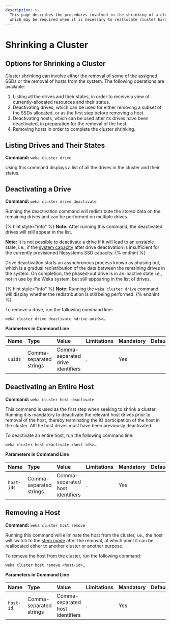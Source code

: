 ```yaml
---
description: >-
  This page describes the procedures involved in the shrinking of a cluster,
  which may be required when it is necessary to reallocate cluster hardware.
---
```


# Shrinking a Cluster

## Options for Shrinking a Cluster

Cluster shrinking can involve either the removal of some of the assigned SSDs or the removal of hosts from the system. The following operations are available:

1. Listing all the drives and their states, in order to receive a view of currently-allocated resources and their status.
2. Deactivating drives, which can be used for either removing a subset of the SSDs allocated, or as the first step before removing a host.
3. Deactivating hosts, which can be used after its drives have been deactivated, in preparation for the removal of the host.
4. Removing hosts in order to complete the cluster shrinking.

## Listing Drives and Their States

**Command:** `weka cluster drive`

Using this command displays a list of all the drives in the cluster and their status.

## Deactivating a Drive

**Command:** `weka cluster drive deactivate`

Running the deactivation command will redistribute the stored data on the remaining drives and can be performed on multiple drives. 

{% hint style="info" %}
**Note:** After running this command, the deactivated drives will still appear in the list.

**Note:** It is not possible to deactivate a drive if it will lead to an unstable state, i.e., if the [system capacity](../../overview/ssd-capacity-management.md) after drive deactivation is insufficient for the currently provisioned filesystems SSD capacity.
{% endhint %}

Drive deactivation starts an asynchronous process known as phasing out, which is a gradual redistribution of the data between the remaining drives in the system. On completion, the phased-out drive is in an inactive state i.e., not in use by the Weka system, but still appearing in the list of drives.

{% hint style="info" %}
**Note:** Running the `weka cluster drive` command will display whether the redistribution is still being performed.
{% endhint %}

To remove a drive, run the following command line:

`weka cluster drive deactivate <drive-uuids>…`

**Parameters in Command Line**

| **Name** | **Type** | **Value** | **Limitations** | **Mandatory** | **Default** |
| :--- | :--- | :--- | :--- | :--- | :--- |
| `uuids` | Comma-separated strings | Comma-separated drive identifiers | . | Yes |  |

## Deactivating an Entire Host

**Command:** `weka cluster host deactivate`

This command is used as the first step when seeking to shrink a cluster. Running it is mandatory to deactivate the relevant host drives prior to removal of the host, thereby terminating the IO participation of the host in the cluster. All the host drives must have been previously deactivated.

To deactivate an entire host, run the following command line:

`weka cluster host deactivate <host-ids>…`

**Parameters in Command Line**

| **Name** | **Type** | **Value** | **Limitations** | **Mandatory** | **Default** |
| :--- | :--- | :--- | :--- | :--- | :--- |
| `host-ids` | Comma-separated strings | Comma-separated host identifiers | . | Yes |  |

## Removing a Host

**Command:** `weka cluster host remove`

Running this command will eliminate the host from the cluster, i.e., the host will switch to the [stem mode](../../overview/glossary.md#stem-mode) after the removal, at which point it can be reallocated either to another cluster or another purpose.

To remove the host from the cluster, run the following command:

`weka cluster host remove <host-id>…`

**Parameters in Command Line**

| **Name** | **Type** | **Value** | **Limitations** | **Mandatory** | **Default** |
| :--- | :--- | :--- | :--- | :--- | :--- |
| `host-id` | Comma-separated strings | Comma-separated host identifiers | . | Yes |  |


